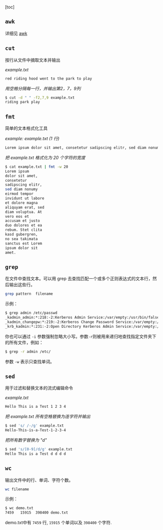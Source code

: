 [toc]

## `awk`

详细见 [awk](Linux/awk.md) 

## `cut`

按行从文件中摘取文本并输出

*example.txt*

```txt
red riding hood went to the park to play
```

*用空格分隔每一行，并输出第2，7，9列*

```sh
$ cut -d " " -f2,7,9 example.txt
riding park play
```

## `fmt`

简单的文本格式化工具

*example: example.txt (1 行)*

```txt
Lorem ipsum dolor sit amet, consetetur sadipscing elitr, sed diam nonumy eirmod tempor invidunt ut labore et dolore magna aliquyam erat, sed diam voluptua. At vero eos et accusam et justo duo dolores et ea rebum. Stet clita kasd gubergren, no sea takimata sanctus est Lorem ipsum dolor sit amet.
```

*把 example.txt 格式化为 20 个字符的宽度*

```sh
$ cat example.txt | fmt -w 20
Lorem ipsum
dolor sit amet,
consetetur
sadipscing elitr,
sed diam nonumy
eirmod tempor
invidunt ut labore
et dolore magna
aliquyam erat, sed
diam voluptua. At
vero eos et
accusam et justo
duo dolores et ea
rebum. Stet clita
kasd gubergren,
no sea takimata
sanctus est Lorem
ipsum dolor sit
amet.
```

## `grep`

在文件中查找文本。可以用 grep 去查找匹配一个或多个正则表达式的文本行，然后输出这些行。

```sh
grep pattern  filename
```

示例：

```sh
$ grep admin /etc/passwd
_kadmin_admin:*:218:-2:Kerberos Admin Service:/var/empty:/usr/bin/false
_kadmin_changepw:*:219:-2:Kerberos Change Password Service:/var/empty:/usr/bin/false
_krb_kadmin:*:231:-2:Open Directory Kerberos Admin Service:/var/empty:/usr/bin/false
```

你也可以通过 `-i` 参数强制忽略大小写。参数`-r`则被用来递归地查找指定文件夹下的所有文件，例如：

```sh
$ grep -r admin /etc/
```

参数 `-w` 表示只查找单词。

## `sed`

用于过滤和替换文本的流式编辑命令

*example.txt*

```txt
Hello This is a Test 1 2 3 4
```

*把 example.txt 所有空格替换为连字符并输出*

```sh
$ sed 's/ /-/g' example.txt
Hello-This-is-a-Test-1-2-3-4
```

*把所有数字替换为 "d"*

```sh
$ sed 's/[0-9]/d/g' example.txt
Hello This is a Test d d d d
```

## `wc`

输出文件中的行、单词、字符个数。

```sh
wc filename
```

示例：

```sh
$ wc demo.txt
7459   15915  398400 demo.txt
```

demo.txt中有 `7459` 行, `15915` 个单词以及 `398400` 个字符.

